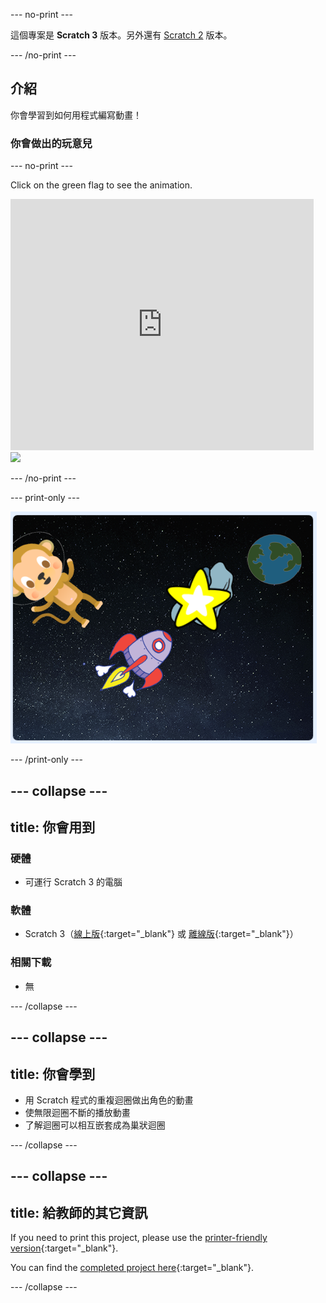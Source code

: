 \--- no-print \---

這個專案是 **Scratch 3** 版本。另外還有 [Scratch 2](https://projects.raspberrypi.org/en/projects/lost-in-space-scratch2) 版本。

\--- /no-print \---

## 介紹

你會學習到如何用程式編寫動畫！

### 你會做出的玩意兒

\--- no-print \---

Click on the green flag to see the animation.

<div class="scratch-preview">
  <iframe allowtransparency="true" width="485" height="402" src="https://scratch.mit.edu/projects/embed/276873231/?autostart=false" frameborder="0" scrolling="no"></iframe>
  <img src="images/space-final.png">
</div>

\--- /no-print \---

\--- print-only \---

![Complete project](images/showcase_static.png)

\--- /print-only \---

## \--- collapse \---

## title: 你會用到

### 硬體

- 可運行 Scratch 3 的電腦

### 軟體

- Scratch 3（[線上版](http://rpf.io/scratchon){:target="_blank"} 或 [離線版](http://rpf.io/scratchoff){:target="_blank"}）

### 相關下載

- 無

\--- /collapse \---

## \--- collapse \---

## title: 你會學到

- 用 Scratch 程式的重複迴圈做出角色的動畫
- 使無限迴圈不斷的播放動畫
- 了解迴圈可以相互嵌套成為巢狀迴圈

\--- /collapse \---

## \--- collapse \---

## title: 給教師的其它資訊

If you need to print this project, please use the [printer-friendly version](https://projects.raspberrypi.org/en/projects/lost-in-space/print){:target="_blank"}.

You can find the [completed project here](http://rpf.io/p/en/lost-in-space-get){:target="_blank"}.

\--- /collapse \---